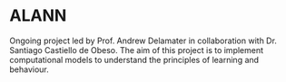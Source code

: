 # ALANN
Ongoing project led by Prof. Andrew Delamater in collaboration with Dr. Santiago Castiello de Obeso. The aim of this project is to implement computational models to understand the principles of learning and behaviour.

